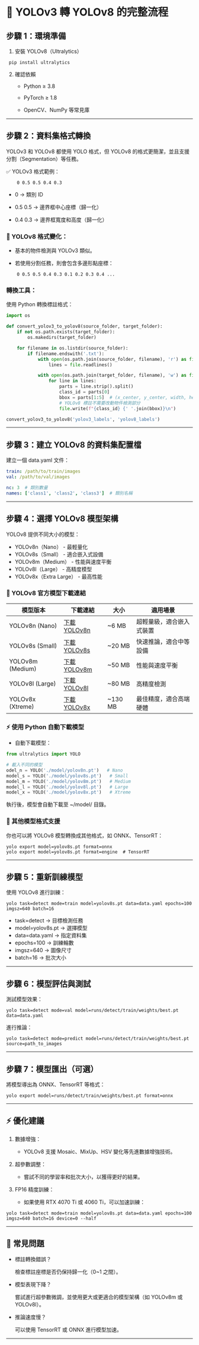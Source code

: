 # 🚀 YOLOv3 轉 YOLOv8 的完整流程
## 步驟 1：環境準備
1. 安裝 YOLOv8（Ultralytics）

```commandline
 pip install ultralytics
```
2. 確認依賴

    +  Python ≥ 3.8

    + PyTorch ≥ 1.8

    + OpenCV、NumPy 等常見庫

***
## 步驟 2：資料集格式轉換

YOLOv3 和 YOLOv8 都使用 YOLO 格式，但 YOLOv8 的格式更簡潔，並且支援分割（Segmentation）等任務。

✅ YOLOv3 格式範例：
```text
    0 0.5 0.5 0.4 0.3
```
+ 0 → 類別 ID

+ 0.5 0.5 → 邊界框中心座標（歸一化）

+ 0.4 0.3 → 邊界框寬度和高度（歸一化）

### 🔄 YOLOv8 格式變化：
+ 基本的物件檢測與 YOLOv3 類似。

+ 若使用分割任務，則會包含多邊形點座標：
    
```text
    0 0.5 0.5 0.4 0.3 0.1 0.2 0.3 0.4 ...
```

### 轉換工具：

使用 Python 轉換標註格式：
```python
import os

def convert_yolov3_to_yolov8(source_folder, target_folder):
    if not os.path.exists(target_folder):
        os.makedirs(target_folder)

    for filename in os.listdir(source_folder):
        if filename.endswith('.txt'):
            with open(os.path.join(source_folder, filename), 'r') as file:
                lines = file.readlines()

            with open(os.path.join(target_folder, filename), 'w') as file:
                for line in lines:
                    parts = line.strip().split()
                    class_id = parts[0]
                    bbox = parts[1:5]  # (x_center, y_center, width, height)
                    # YOLOv8 標註不需要改動物件檢測部分
                    file.write(f"{class_id} {' '.join(bbox)}\n")

convert_yolov3_to_yolov8('yolov3_labels', 'yolov8_labels')
```
***

## 步驟 3：建立 YOLOv8 的資料集配置檔
建立一個 data.yaml 文件：
```yaml
train: /path/to/train/images
val: /path/to/val/images

nc: 3  # 類別數量
names: ['class1', 'class2', 'class3']  # 類別名稱
```
***

## 步驟 4：選擇 YOLOv8 模型架構
YOLOv8 提供不同大小的模型：

+ YOLOv8n（Nano） - 最輕量化
+ YOLOv8s（Small） - 適合嵌入式設備
+ YOLOv8m（Medium） - 性能與速度平衡
+ YOLOv8l（Large） - 高精度模型
+ YOLOv8x（Extra Large） - 最高性能

### 🚀 YOLOv8 官方模型下載連結

|模型版本|下載連結|大小| 適用場景 |
|------|-------|----|-----|
|YOLOv8n (Nano)|[下載 YOLOv8n](https://github.com/ultralytics/assets/releases/download/v0.0.0/yolov8n.pt)|~6 MB|超輕量級，適合嵌入式裝置|
YOLOv8s (Small)|[下載 YOLOv8s](https://github.com/ultralytics/assets/releases/download/v0.0.0/yolov8s.pt)|~20 MB|快速推論，適合中等設備|
YOLOv8m (Medium)|[下載 YOLOv8m](https://github.com/ultralytics/assets/releases/download/v0.0.0/yolov8m.pt)|~50 MB|性能與速度平衡|
YOLOv8l (Large)|[下載 YOLOv8l](https://github.com/ultralytics/assets/releases/download/v0.0.0/yolov8l.pt)|~80 MB|高精度檢測|
YOLOv8x (Xtreme)|[下載 YOLOv8x](https://github.com/ultralytics/assets/releases/download/v0.0.0/yolov8x.pt)|~130 MB|最佳精度，適合高端硬體|

### ⚡ 使用 Python 自動下載模型

+ 自動下載模型：
```python
from ultralytics import YOLO

# 載入不同的模型
odel_n = YOLO('./model/yolov8n.pt')   # Nano
model_s = YOLO('./model/yolov8s.pt')   # Small
model_m = YOLO('./model/yolov8m.pt')   # Medium
model_l = YOLO('./model/yolov8l.pt')   # Large
model_x = YOLO('./model/yolov8x.pt')   # Xtreme
```
執行後，模型會自動下載至 ~/model/ 目錄。

### 🎯 其他模型格式支援
你也可以將 YOLOv8 模型轉換成其他格式，如 ONNX、TensorRT：
```commandline
yolo export model=yolov8s.pt format=onnx
yolo export model=yolov8s.pt format=engine  # TensorRT
```

***

## 步驟 5：重新訓練模型
使用 YOLOv8 進行訓練：
```commandline
yolo task=detect mode=train model=yolov8s.pt data=data.yaml epochs=100 imgsz=640 batch=16
```
+ task=detect → 目標檢測任務
+ model=yolov8s.pt → 選擇模型
+ data=data.yaml → 指定資料集
+ epochs=100 → 訓練輪數
+ imgsz=640 → 圖像尺寸
+ batch=16 → 批次大小
***

## 步驟 6：模型評估與測試
測試模型效果：

```commandline
yolo task=detect mode=val model=runs/detect/train/weights/best.pt data=data.yaml
```
進行推論：

```commandline
yolo task=detect mode=predict model=runs/detect/train/weights/best.pt source=path_to_images
```

***

## 步驟 7：模型匯出（可選）
將模型導出為 ONNX、TensorRT 等格式：

```commandline
yolo export model=runs/detect/train/weights/best.pt format=onnx
```
***

## ⚡ 優化建議
1. 數據增強：

    + YOLOv8 支援 Mosaic、MixUp、HSV 變化等先進數據增強技術。

2. 超參數調整：

    + 嘗試不同的學習率和批次大小，以獲得更好的結果。

3. FP16 精度訓練：

    + 如果使用 RTX 4070 Ti 或 4060 Ti，可以加速訓練：
```commandline
yolo task=detect mode=train model=yolov8s.pt data=data.yaml epochs=100 imgsz=640 batch=16 device=0 --half
```

***

## 🎯 常見問題
+ 標註轉換錯誤？  

  檢查標註座標是否仍保持歸一化（0~1 之間）。

+ 模型表現下降？

  嘗試進行超參數微調，並使用更大或更適合的模型架構（如 YOLOv8m 或 YOLOv8l）。

+ 推論速度慢？

  可以使用 TensorRT 或 ONNX 進行模型加速。

***
